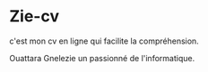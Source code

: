 # Zie-cv
c'est mon cv en ligne qui facilite la compréhension.

Ouattara Gnelezie un passionné de l'informatique.
